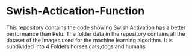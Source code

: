 # Swish-Actication-Function
This repository contains the code showing Swish Activation has a better performance than Relu.
The folder data in the repository contains all the dataset of the images used for the machine learning algorithm.
It is subdivided into 4 Folders horses,cats,dogs and humans


